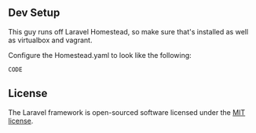 ## Dev Setup

This guy runs off Laravel Homestead, so make sure that's installed as well as virtualbox and vagrant.

Configure the Homestead.yaml to look like the following:

    CODE

## License

The Laravel framework is open-sourced software licensed under the [MIT license](https://opensource.org/licenses/MIT).
